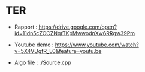 # TER

- Rapport : https://drive.google.com/open?id=11dn5cZOCZNqrTKpMwwodnXw6RRgw39Pm

- Youtube demo : https://www.youtube.com/watch?v=5X4VUgfR_L0&feature=youtu.be

 - Algo file : ./Source.cpp 
